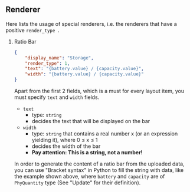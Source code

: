 ## Renderer

Here lists the usage of special renderers, i.e. the renderers that have a positive `render_type `.

1. Ratio Bar

   ```json
   {
       "display_name": "Storage",
       "render_type": 1,
       "text": "{battery.value} / {capacity.value}",
       "width": "{battery.value} / {capacity.value}"
   }
   ```

   Apart from the first 2 fields, which is a must for every layout item, you must specify `text` and `width` fields.

   - `text` 
     - type: `string`
     - decides the text that will be displayed on the bar
   - `width`
     - type: `string` that contains a real number x (or an expression yielding it), where 0 ≤ x ≤ 1
     - decides the width of the bar
     - **Pay attention: This is a string, not a number!**

   In order to generate the content of a ratio bar from the uploaded data, you can use "Bracket syntax" in Python to fill the string with data, like the example shown above, where `battery` and `capacity` are of `PhyQuantity` type (See "Update" for their definition).